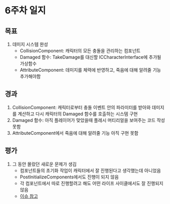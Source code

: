 # 6주차 일지

## 목표

1. 데미지 시스템 완성
    - CollisionComponent: 캐릭터의 모든 충돌을 관리하는 컴포넌트
    - Damaged 함수: TakeDamage를 대신할 ICCharacterInterface에 추가될 가상함수
    - AttributeComponent: 데미지를 체력에 반영하고, 죽음에 대해 알려줄 기능 추가해야함

## 경과

1. CollisionComponent: 캐릭터로부터 충돌 이벤트 안의 파라미터를 받아와 데미지를 계산하고 다시 캐릭터의 Damaged 함수를 호출하는 시스템 구현
2. Damaged 함수: 아직 플레이어가 맞았을때 플레시 머티리얼을 보여주는 코드 작성 못함
3. AttributeComponent에서 죽음에 대해 알려줄 기능 아직 구현 못함

## 평가

1. 그 동안 몰랐던 새로운 문제가 생김
     - 컴포넌트들의 초기화 작업이 캐릭터에서 잘 진행된다고 생각했는데 아니었음
     - PostInitializeComponents에서도 진행이 되지 않음
     - 각 컴포넌트에서 따로 진행할려고 해도 어떤 라이프 사이클에서도 잘 진행되지 않음
     - [이슈 참고](https://github.com/jslee629/PF01_ThirdPersonActionRPG/issues/2)
